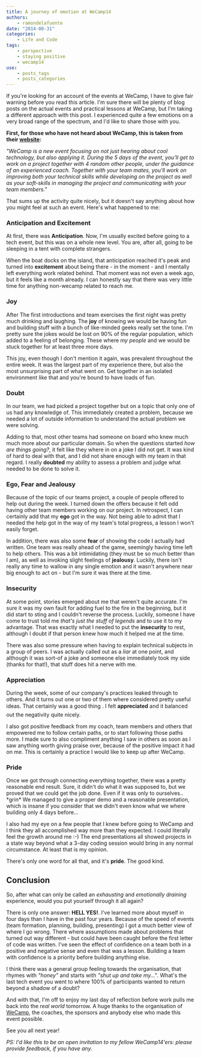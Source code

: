 ```yaml
---
title: A journey of emotion at WeCamp14
authors:
    - ramondelafuente
date: "2014-08-31"
categories:
    - Life and Code
tags:
    - perspective
    - staying positive
    - wecamp14
use:
    - posts_tags
    - posts_categories
---
```


If you're looking for an account of the events at WeCamp, I have to give fair warning before you read this article.
I'm sure there will be plenty of blog posts on the actual events and practical lessons at WeCamp, but I'm taking a
different approach with this post. I experienced quite a few emotions on a very broad range of the spectrum, and I'd
like to share those with you.

**First, for those who have not heard about WeCamp, this is taken from their [website](http://weca.mp):**

_"WeCamp is a new event focusing on not just hearing about cool technology, but also applying it. During the 5 days
of the event, you'll get to work on a project together with 4 random other people, under the guidance of an experienced
coach. Together with your team mates, you'll work on improving both your technical skills while developing on the
project as well as your soft-skills in managing the project and communicating with your team members."_

That sums up the activity quite nicely, but it doesn't say anything about how you might feel at such an event. Here's
what happened to me:

### Anticipation and Excitement

At first, there was **Anticipation**. Now, I'm usually excited before going to a tech event, but this was on a whole
new level. You are, after all, going to be sleeping in a tent with complete strangers.

When the boat docks on the island, that anticipation reached it's peak and turned into **excitement** about being
there - in the moment - and I mentally left everything work related behind. That moment was not even a week ago,
but it feels like a month already. I can honestly say that there was very little time for anything non-wecamp
related to reach me.

### Joy

After The first introductions and team exercises the first night was pretty much drinking and laughing. The **joy**
of knowing we would be having fun and building stuff with a bunch of like-minded geeks really set the tone. I'm pretty
sure the jokes would be lost on 90% of the regular population, which added to a feeling of belonging. These where
_my people_ and we would be stuck together for at least three more days.

This joy, even though I don't mention it again, was prevalent throughout the entire week. It was the largest part of
my experience there, but also the most unsurprising part of what went on. Get together in an isolated environment like
that and you're bound to have loads of fun.

### Doubt

In our team, we had picked a project together but on a topic that only one of us had any knowledge of. This immediately
created a problem, because we needed a lot of outside information to understand the actual problem we were
solving.

Adding to that, most other teams had someone on board who knew much much more about our particular domain.
So when the questions started _how are things going?_, it felt like they where in on a joke I did not get. It was
kind of hard to deal with that, and I did not share enough with my team in that regard. I really **doubted** my
ability to assess a problem and judge what needed to be done to solve it.

### Ego, Fear and Jealousy

Because of the topic of our teams project, a couple of people offered to help out during the week. I turned down the
offers because it felt odd having other team members working on our project. In retrospect, I can certainly add that
my **ego** got in the way. Not being able to admit that I needed the help got in the way of my team's total progress,
a lesson I won't easily forget.

In addition, there was also some **fear** of showing the code I actually had written. One team was really ahead of the
game, seemingly having time left to help others. This was a bit intimidating (they must be so much better than I am),
as well as invoking slight feelings of **jealousy**. Luckily, there isn't really any time to wallow in any single
emotion and it wasn't anywhere near big enough to act on - but I'm sure it was there at the time.

### Insecurity

At some point, stories emerged about me that weren't quite accurate. I'm sure it was my own fault for adding fuel to
the fire in the beginning, but it did start to sting and I couldn't reverse the process. Luckily, someone I have come
to trust told me _that's just the stuff of legends_ and to use it to my advantage. That was exactly what I needed to
put the **insecurity** to rest, although I doubt if that person knew how much it helped me at the time.

There was also some pressure when having to explain technical subjects in a group of peers. I was actually called out
as a _liar_ at one point, and although it was sort-of a joke and someone else immediately took my side (thanks for
that!), that stuff does hit a nerve with me.

### Appreciation

During the week, some of our company's practices leaked through to others. And it turns out one or two of them where
considered pretty useful ideas. That certainly was a good thing &#0153;. I felt **appreciated** and it balanced out
the negativity quite  nicely.

I also got positive feedback from my coach, team members and others that empowered me to follow certain paths, or to
start following those paths more. I made sure to also compliment anything I saw in others as soon as I saw anything
worth giving praise over, because of the positive impact it had on me. This is certainly a practice I would like to
keep up after WeCamp.

### Pride

Once we got through connecting everything together, there was a pretty reasonable end result. Sure, it didn't do what
it was supposed to, but we proved that we could get the job done. Even if it was only to ourselves.. \*grin\*
We managed to give a proper demo and a reasonable presentation, which is insane if you consider that we didn't even
know what we where building only 4 days before…

I also had my eye on a few people that I knew before going to WeCamp and I think they all accomplished way
more than they expected. I could literally feel the growth around me :-) The end presentations all showed projects in
a state way beyond what a 3-day coding session would bring in any normal circumstance. At least that is my opinion.

There's only one word for all that, and it's **pride**. The good kind.

## Conclusion

So, after what can only be called an _exhausting_ and _emotionally draining_ experience, would you put yourself
through it all again?

There is only one answer: **HELL YES!**. I've learned more about myself in four days than I have in the past
four years. Because of the speed of events (team formation, planning, building, presenting) I got a much better
view of where I go wrong. There where assumptions made about problems that turned out way different - but could
have been caught before the first letter of code was written. I've seen the effect of confidence on a team both
in a positive and negative sense and even that was a lesson. Building a team with confidence is a priority before
building anything else.

I think there was a general group feeling towards the organisation, that rhymes with _"honey"_ and starts
with _"shut up and take my…"_. What's the last tech event you went to where 100% of participants wanted to return
beyond a shadow of a doubt?

And with that, I'm off to enjoy my last day of reflection before work pulls me back into the _real world_ tomorrow.
A huge thanks to the organisation of [WeCamp](http://weca.mp), the coaches, the sponsors and anybody else who made this event possible.

See you all next year!

_PS: I'd like this to be an open invitation to my fellow WeCamp14'ers: please provide feedback, if you have any._